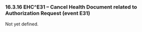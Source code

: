 ### 16.3.16 EHC^E31 – Cancel Health Document related to Authorization Request (event E31) 

Not yet defined.

